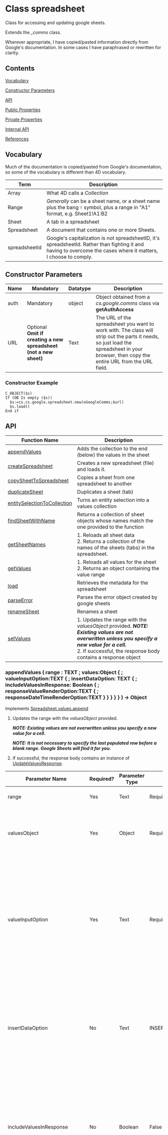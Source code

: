 # Class spreadsheet

Class for accessing and updating google sheets.

Extends the *_comms* class.

Wherever appropriate, I have copied/pasted information directly from Google's documentation. In some cases I have paraphrased or rewritten for clarity.



## Contents

[Vocabulary](#vocabulary)

[Constructor Parameters](#constructor-parameters)

[API](#api)

[Public Properties](#public-properties)

[Private Properties](#private-properties)

[Internal API](#internal-api)

[References](#references)



## Vocabulary

Much of the documentation is copied/pasted from Google's documentation, so some of the vocabulary is different than 4D vocabulary.



Term | Description
-- | --
Array | What 4D calls a *Collection* 
Range | *Generally* can be a sheet name, or a sheet name plus the bang `!` symbol, plus a range in "A1" format, e.g. Sheet1!A1:B2 
Sheet | A tab in a spreadsheet
Spreadsheet | A document that contains one or more Sheets.
spreadsheetId | Google's capitalization is not spreadsheetID, it's spreadsheetId. Rather than fighting it and having to overcome the cases where it matters, I choose to comply. 



## Constructor Parameters

|Name|Mandatory | Datatype|Description|
|--|--|--|--|
|auth|Mandatory| object |Object obtained from a *cs.google.comms* class via **getAuthAccess** |
|URL|Optional<br>**Omit if creating a new spreadsheet (not a new sheet)** |Text|The URL of the spreadsheet you want to work with. The class will strip out the parts it needs, so just load the spreadsheet in your browser, then copy the entire URL from the URL field.|



### Constructor Example

```4d
C_OBJECT($s)
If (OB Is empty ($s))
  $s:=cs.cs.google.spreadsheet.new(oGoogleComms;$url)
  $s.load()
End if
```



## API

Function Name | Description
-- | --
[appendValues](#appendvalues) | Adds the collection to the end (below) the values in the sheet
[createSpreadsheet](#createspreadsheet)|Creates a new spreadsheet (file) and loads it.
[copySheetToSpreadsheet](#copyto)|Copies a sheet from one spreadsheet to another
[duplicateSheet](#duplicatesheet) | Duplicates a sheet (tab)
[entitySelectionToCollection](#entityselectiontocollection) | Turns an entity selection into a values collection
[findSheetWithName](#findsheetwithname)| Returns a collection of sheet objects whose names match the one provided to the function
[getSheetNames](#getsheetnames) | 1. Reloads all sheet data<br>2. Returns a collection of the names of the sheets (tabs) in the spreadsheet. 
[getValues](#getvalues)|1. Reloads all values for the sheet<br>2. Returns an object containing the value range
[load](#load) | Retrieves the metadata for the spreadsheet
[parseError](#parseerror) | Parses the error object created by google sheets
[renameSheet](#renamesheet) | Renames a sheet 
[setValues](#setvalues) | 1. Updates the range with the *valuesObject* provided.  ***NOTE:  Existing values are not overwritten unless you specify a new value for a cell.***<br>2. If successful, the response body contains a response object




### appendValues ( range : TEXT ;  values:Object { ; valueInputOption:TEXT { ; insertDataOption: TEXT { ; includeValuesInResponse: Boolean { ; responseValueRenderOption:TEXT { ; responseDateTimeRenderOption:TEXT } } } } } ) -> Object <a name="appendvalues"></a>

Implements [Spreadsheet.values.append](https://developers.google.com/sheets/api/reference/rest/v4/spreadsheets.values/append)

1. Updates the range with the *valuesObject* provided.

   ***NOTE:  Existing values are not overwritten unless you specify a new value for a cell.***

   ***NOTE: It is not necessary to specify the last populated row before a blank range. Google Sheets will find it for you.***

2. If successful, the response body contains an instance of [UpdateValuesResponse](https://developers.google.com/sheets/api/reference/rest/v4/UpdateValuesResponse).

| Parameter Name               | Required? | Parameter Type | Default           | Description                                                  |
| ---------------------------- | --------- | -------------- | ----------------- | ------------------------------------------------------------ |
| range                        | Yes       | Text           | Required          | A range, in [A1 format](https://developers.google.com/sheets/api/guides/concepts#cell).  Only a single range may be entered. |
| valuesObject                 | Yes       | Object         | Required          | *All fields in the value object are optional*<br>{<br>  "range": string,<br>  "majorDimension":  [Dimension](https://developers.google.com/sheets/api/reference/rest/v4/Dimension),<br>  "values": [array]<br>} |
| valueInputOption             | Yes       | Text           | Required          | [How the input data should be interpreted.](https://developers.google.com/sheets/api/reference/rest/v4/ValueInputOption) <br>*RAW* - The values the user has entered will not be parsed and will be stored as-is.<br>*USER_ENTERED* - The values will be parsed as if the user typed them into the UI. Numbers will stay as numbers, but strings may be converted to numbers, dates, etc. following the same rules that are applied when entering text into a cell via the Google Sheets UI. |
| insertDataOption             | No        | Text           | INSERT_ROWS       | [How to handle rows that are not blank after **range**](https://developers.google.com/sheets/api/reference/rest/v4/spreadsheets.values/append#insertdataoption)<br>OVERWRITE - The new data overwrites existing data in the areas it is written. (Note: adding data to the end of the sheet will still insert new rows or columns so the data can be written.)<br>INSERT_ROWS - Rows are inserted for the new data. |
| includeValuesInResponse      | No        | Boolean        | False             | Determines if the update response should include the values of the cells that were updated. By default, responses do not include the updated values. If the range to write was larger than the range actually written, the response includes all values in the requested range (excluding trailing empty rows and columns). |
| responseValueRenderOption    | No        | Text           | *FORMATTED_VALUE* | Determines how values in the response should be rendered.<br>*FORMATTED_VALUE* - Values will be calculated & formatted in the reply according to the cell's formatting. Formatting is based on the spreadsheet's locale, not the requesting user's locale. For example, if `A1` is `1.23` and `A2` is `=A1` and formatted as currency, then `A2` would return `"$1.23"`.<br>*UNFORMATTED_VALUE* - Values will be calculated, but not formatted in the reply. For example, if `A1` is `1.23` and `A2` is `=A1` and formatted as currency, then `A2` would return the number `1.23`.<br>*FORMULA* - Values will not be calculated. The reply will include the formulas. For example, if `A1` is `1.23` and `A2` is `=A1` and formatted as currency, then A2 would return `"=A1"`. |
| responseDateTimeRenderOption | No        | Text           | *SERIAL_NUMBER*   | Determines how dates, times, and durations in the response should be rendered.  Ignored if *valueRenderOption* is *FORMATTED_VALUE*.<br>*SERIAL_NUMBER* - Instructs date, time, datetime, and duration fields to be output as doubles in "serial number" format, as popularized by Lotus 1-2-3. The whole number portion of the value (left of the decimal) counts the days since December 30th 1899. The fractional portion (right of the decimal) counts the time as a fraction of the day. For example, January 1st 1900 at noon would be 2.5, 2 because it's 2 days after December 30st 1899, and .5 because noon is half a day. February 1st 1900 at 3pm would be 33.625. This correctly treats the year 1900 as not a leap year.<br>*FORMATTED_STRING* - Instructs date, time, datetime, and duration fields to be output as strings in their given number format (which is dependent on the spreadsheet locale). |

The *majorDimension* is specified in the body



#### Return Object

An object with the following fields:

| Fieldname | Description                                                  |
| --------- | ------------------------------------------------------------ |
| status    | http status.  *200* means success                            |
| value     | If successful, it will contain an instance of [UpdateValuesResponse](https://developers.google.com/sheets/api/reference/rest/v4/UpdateValuesResponse) (see below).<br>If unsuccessful/error it will contain an error object. |



**value** subfields (assuming success)


| *value.*Fieldname      | Type                                                         | Description                                                  |
| ---------------------- | ------------------------------------------------------------ | ------------------------------------------------------------ |
| value.*spreadsheetId*  | String                                                       | The spreadsheet the updates were applied to.                 |
| value.*updatedRange*   | String                                                       | The range (in A1 notation) that updates were applied to.     |
| value.*updatedRows*    | Integer                                                      | The number of rows where at least one cell in the row was updated. |
| value.*updatedColumns* | Integer                                                      | The number of columns where at least one cell in the column was updated. |
| value.*updatedCells*   | Integer                                                      | The number of cells updated.                                 |
| value.*updatedData*    | object ([ValueRange](https://developers.google.com/sheets/api/reference/rest/v4/spreadsheets.values#ValueRange)) | The values of the cells after updates were applied. This is only included if the request's includeValuesInResponse field was true. |



#### Examples

Pull data from the sheet just so we get the range, which we need to specify when we append:

```4d
$ss.getValues($sheetName) // gets data from the sheet. It isn't necessary to find where the data ends and the blank rows begin in the range. Google Sheets will do that for you when you tell it to append.
$range:=$ss.sheetData.range
//<create the values object>
   $oValues := new Object ("range";$range) // for append, we can just put the existing sheet's range
   $coll := new Collection()
   $row := new Collection ()
   $row.push("Col1";"Col2";"Col3")
   $coll.push($row) // makes $coll[0] = $row thus making $coll a 2d "array" [0][0]="Col1", [0][1]="Col2" , [0][1]="Col3"
   $oValues.values=$coll
//</create the values object>
$oResult := $ss.appendValues ( $range ; $oValues ; "RAW" )
If ($oResult=Null)//fail
   $errorMessage:=$ss.parseError()
   return $errorMessage
End If
```



Example setting more query parameters:

```4d
$oResult := $ss.appendValues ( "Sheet1!A1:B2" ; $oValues ; "USER_ENTERED" ; "INSERT_ROWS" ; True ; "UNFORMATTED_VALUE" ; "FORMATTED_STRING")
If ($oResult#Null)
     //success
Else
   $errorMessage:=$ss.parseError()
   ALERT($errorMessage)
End If
```



Example grabbing the range from the sheet's data:

```4d
$oResult := $ss.appendValues ( $ss.sheetData.range ; $oValues ; "USER_ENTERED" ; "INSERT_ROWS" ; True ; "UNFORMATTED_VALUE" ; "FORMATTED_STRING")  // can get the range from the sheetData.range property.
If ($oResult#Null)
     //success
Else
   $errorMessage:=$ss.parseError()
   ALERT($errorMessage)
End If
```



### copySheetToSpreadsheet ( $sheetName : Text ; $toSpreadsheetId : Text ) -> $resultSheet : Object <a name="copyto"></a>

* Implements [copyTo](https://developers.google.com/sheets/api/reference/rest/v4/spreadsheets.sheets/copyTo)
* Copies a single sheet (the current sheet) from one spreadsheet to another
* Google does not support duplicating a spreadsheet. This is the closest you can get to that
* If successful, returns a [Sheet Object](https://developers.google.com/sheets/api/reference/rest/v4/spreadsheets/sheets#SheetProperties)
* If successful, the new sheet name will be "Copy of " + *$sheetName*. That is what Google names the sheet.
* If, after copying the sheet, you want to do something like modifying the sheet's name or position, use [renameSheet](#renamesheet)




#### Example

```4d
$sheetName := "TEMPLATE"
$targetSS := getPrivateData ( "target-spreadsheet-url.txt" )
$newSheet := $s.copySheetToSpreadsheet ( $sheetName ; $targetSS )
$success := $s.renameSheet ( $newSheet.sheetId ; $sheetName ) // rename sheet to change name from "Copy of" + $sheetName to $sheetName
```






### createSpreadsheet  () -> $success : boolean<a name="createspreadsheet"></a>

Implements [spreadsheets.create](https://developers.google.com/sheets/api/reference/rest/v4/spreadsheets/create)

* Any options or parameters you wish to specify can be set in the [spreadsheet properties](#public-properties) of the **cs.google.spreadsheet** object before calling this function. See the example, below.
* The created spreadsheet is placed at the user's root folder. To move it, see the example in the [driveFile.moveFile](driveFile.md#move-file) documentation.
* Loads the new spreadsheet into `.spreadsheet` (see [Public Properties](#public-properties). The structure of that object is [Spreadsheet](https://developers.google.com/sheets/api/reference/rest/v4/spreadsheets#Spreadsheet)



#### Response Body

If successful:

* The `.spreadsheet` property will contain the [Spreadsheet](https://developers.google.com/sheets/api/reference/rest/v4/spreadsheets#Spreadsheet).
* The function will return True



#### Example

```4d
$s := cs.google.spreadsheet.new ( oGoogleComms ) // no url b/c we're creating a sheet
$properties := new object ( "title" ; "test sheet" )
$s.spreadsheet : =New object ( "properties" ; $properties )
// define two sheets to add
$s.spreadsheet.sheets := New Collection()
$sheet1 := New object ( "properties" ; New object ( "title" ; "Sheet1" ; "index" ; 1 ) )
$sheet2 := New object ( "properties" ; New object ( "title" ; "Sheet2" ; "index" ; 2 ) )
$s.spreadsheet.sheets.push ( $sheet1 )
$s.spreadsheet.sheets.push ( $sheet2 )

$oResult := $s.createSpreadsheet () 
If ( $oResult = Null ) //fail
   $errorMessage := $s.parseError ()
   return $errorMessage
End If
// $s.spreadsheet will be replaced with the properties of the spreadsheet
```



#### References

[API: spreadsheets.create](https://developers.google.com/sheets/api/reference/rest/v4/spreadsheets/create)

[Spreadsheets Object](https://developers.google.com/sheets/api/reference/rest/v4/spreadsheets#Spreadsheet)

[Google Sheets API Guide For Creating A Spreadsheet](https://developers.google.com/sheets/api/guides/create#work_with_folders)



### duplicateSheet ( sourceSheetID:INTEGER ; insertSheetIndex:INTEGER ; {newSheetID:INTEGER} ; {newSheetName:Text} ) -> object <a name="duplicatesheet"></a>

Implements [Batch Update](https://developers.google.com/sheets/api/guides/batchupdate) with a [Duplicate Sheet Request](https://developers.google.com/sheets/api/reference/rest/v4/spreadsheets/request#duplicatesheetrequest) to duplicate a sheet

|Parameters|Required?|Datatype|Description|
|--|--|--|--|
|sourceSheetId|Yes|Integer|The sheet to duplicate.|
|insertSheetIndex|Yes|Integer|The zero-based index where the new sheet should be inserted. The index of all sheets after this are incremented.|
|newSheetId|No|Integer|If set, the ID of the new sheet. If not set, an ID is chosen. If set, the ID must not conflict with any existing sheet ID. If set, it must be non-negative.|
|newSheetName|No|Text|The name of the new sheet. If empty, a new name is chosen for you.|



#### Return object:

* If no matches are found for *sheetName*, **$0** will have the following structure:

  ```
  .success : False
  .message : "No match."
  .matches : Null
  ```

* If one match is found, the sheet will be duplicated, and **$0** will have the following structure, [including a sheetsProperties object](https://developers.google.com/sheets/api/reference/rest/v4/spreadsheets/sheets#SheetProperties):
 ```
  .success 										        : True
  .message 										        : ""
  .result 										          : (Object)
  	.status										          : http status (200)
  	.value									          	: (Object)
  		.replies							          	: (Collection)
  		   [0..n]
  		      .duplicateSheet	    	      : (Object)
  		         .properties	    	      : (Object)
  		            .gridProperties       : (Object)
  		               .columnCount       : integer
  		               .frozenColumnCount : integer
  		               .rowCount          : integer
  		            .index                : integer
  		            .sheetID							: integer
  		            .sheetType						: text (e.g. "GRID")
  		            .title								: text
  		.spreadsheetId                    : text
 ```


#### Example:

```4d
$s.duplicateSheet($sheetID;$index;;$part.Part_Number)
```



### entitySelectionToCollection ( $entitySelection : 4D.EntitySelection ; $attributes : Collection ) -> collection <a name="entityselectiontocollection"></a>

Accepts an entity selection, and returns a collection of values, i.e. a collection that only consists of row and column values, with no object properties. This format is appropriate for use where **values** are called for.

Parameters | Required | Description
-- | -- | --
entitySelection | True | The entity selection to extract values from. The values are extracted in the order passed to the function
attributes | True | The attributes (columns) to be extracted, in order.



#### Example

```4d
$es:=ds.someTable.all().orderBy("someField")
$columnNames:=new Collection ("ID";"name";"description")
$valuesCollection:=$s.entitySelectionToCollection($es;$columnNames) // will return a collection like [["1","Pen","For writing"]["2","Paper","For writing"]]
```




### findSheetWithName (sheetName:TEXT) -> collection <a name="findsheetwithname"></a>

Returns a collection of sheet (tab) objects that have the name *sheetName*
[with the following properties](https://developers.google.com/sheets/api/samples/sheet#determine_sheet_id_and_other_properties)

```
[0..n]                                  : (collection)
    ├── .properties                     : (object)
    │    ├── .gridProperties            : (object)
    │    │   ├── .columnCount           : number of columns
    │    │   ├── .frozenColumnCount     : number of rows
    │    │   ├── .frozenRowCount        : number of frozen rows
    │    │   └── .rowCount              : number of rows
    │    ├── .index                     : integer - position of the sheet (tab) in the spreadsheet
    │    ├── .sheetId                   : integer id used to reference the sheet
    │    ├── .sheetType                 : (add when you find out)
    │    └── .title                     : name of the sheet
    └── .protectedRanges                : (collection)
         [0..n]                         : (object)
             ├── .editors               : (object)
             │   └── .users             : (collection)
             │       [0..n]             : text
             ├── .protectedRangeId      : integer
             ├── .range                 : (object)
             └── .requestingUserCanEdit : boolean
                         
```



### getSheetNames () -> sheetNames : collection <a name="getsheetnames"></a>

1. Reloads all sheet data
2. Returns a collection with the names of the sheets (tabs) in the spreadsheet.

|Property|Description|
|--|--|
|length|0..n - number of values in the collection|
|0..(length-1)|Collection indicies start at 0 and run to `length-1`.  Each element in the collection is the name of a sheet (tab)|



### getValues (range:TEXT {; majorDimension:TEXT ; valueRenderOption:TEXT ; dateTimeRenderOption:TEXT}) -> object<a name="getvalues"></a>

Implements [Spreadsheet.values.get](https://developers.google.com/sheets/api/reference/rest/v4/spreadsheets.values/get)

1. Reloads all cell values
2. Returns an object containing a [valueRange](https://developers.google.com/sheets/api/reference/rest/v4/spreadsheets.values#ValueRange) from a spreadsheet. The caller must specify the spreadsheet ID and a range.

|Parameter Name|Required?|Parameter Type|Default|Description|
|--|--|--|--|--|
|rangeString|Yes|Text|Yes|A range, in A1 format.  Only a single range may be entered.|
|majorDimension|No|Text|*DIMENSION_UNSPECIFIED*|*DIMENSION_UNSPECIFIED* - The default value, do not use.<br>*ROWS* - Operates on the rows of a sheet.<br>*COLUMNS* - Operates on the columns of a sheet *(as if it is transposed)*.|
|valueRenderOption|No|Text|*FORMATTED_VALUE*|*FORMATTED_VALUE* - Values will be calculated & formatted in the reply according to the cell's formatting. Formatting is based on the spreadsheet's locale, not the requesting user's locale. For example, if A1 is 1.23 and A2 is =A1 and formatted as currency, then A2 would return "$1.23".<br>*UNFORMATTED_VALUE* - Values will be calculated, but not formatted in the reply. For example, if A1 is 1.23 and A2 is =A1 and formatted as currency, then A2 would return the number 1.23.<br>*FORMULA* - Values will not be calculated. The reply will include the formulas. For example, if A1 is 1.23 and A2 is =A1 and formatted as currency, then A2 would return "=A1".<BR>**Note:** You cannot combine options. Thus if you use *FORMULA*, numbers that you intended to be used as strings, such as values with leading zeroes will be evaluated as if they are numbers, so leading zeroes will be removed. String escaping via `'` will be stripped.|
|dateTimeRenderOption|No|Text|*SERIAL_NUMBER*| Ignored if *valueRenderOption* is *FORMATTED_VALUE*.<br>*SERIAL_NUMBER* - Instructs date, time, datetime, and duration fields to be output as doubles in "serial number" format, as popularized by Lotus 1-2-3. The whole number portion of the value (left of the decimal) counts the days since December 30th 1899. The fractional portion (right of the decimal) counts the time as a fraction of the day. For example, January 1st 1900 at noon would be 2.5, 2 because it's 2 days after December 30st 1899, and .5 because noon is half a day. February 1st 1900 at 3pm would be 33.625. This correctly treats the year 1900 as not a leap year.<br>*FORMATTED_STRING* - Instructs date, time, datetime, and duration fields to be output as strings in their given number format (which is dependent on the spreadsheet locale).|



#### Return object:

The object contains a [valueRange](https://developers.google.com/sheets/api/reference/rest/v4/spreadsheets.values#ValueRange)

|Field|Contents|Description|
|--|--|--|
|"range"|String|The range the values cover, in A1 notation. For output, this range indicates the entire requested range, even though the values will exclude trailing rows and columns. When appending values, this field represents the range to search for a table, after which values will be appended.|
|"majorDimension"|**ROWS**<br>**COLUMNS**|The major dimension of the values.  For output, if the spreadsheet data is: A1=1,B1=2,A2=3,B2=4, then requesting range=A1:B2,majorDimension=ROWS will return [[1,2],[3,4]], whereas requesting range=A1:B2,majorDimension=COLUMNS will return [[1,3],[2,4]].|
|"values"|array ([ListValue](https://developers.google.com/protocol-buffers/docs/reference/google.protobuf#google.protobuf.ListValue) format)|The data that was read or to be written. This is an array of arrays, the outer array representing all the data and each inner array representing a major dimension. Each item in the inner array corresponds with one cell.<br>**For output, empty trailing rows and columns will not be included.**|



#### Examples:

```4d
$oValues:=$ss.getValues("Sheet1!A1:B4")
For ($row; 1; $oValues.values.length-1)
   For ($col; 1; $oValues.values[$row].length-1)
      If ($oValues.values[$row][$col]="1")
			   ALERT ( "Value is 1." )
			End if
   End for
End for
```
```4d
$oValues:=$ss.getValues("Sheet1!A1:B2";"ROWS";"UNFORMATTED_VALUE";"FORMATTED_STRING")
```



### load ( { range:TEXT ; includeGridData:Boolean } ) -> Object <a name = "load"></a>

Implements [Spreadsheets.get](https://developers.google.com/sheets/api/reference/rest/v4/spreadsheets/get#body.QUERY_PARAMETERS.ranges)

Returns the spreadsheet at the given ID. The caller must specify the spreadsheet ID.
By default, data within grids will not be returned. You can include grid data one of two ways:
  1. Specify a field mask listing your desired fields using the fields URL parameter in HTTP
  2. Set the includeGridData URL parameter to true. If a field mask is set, the includeGridData parameter is ignored
For large spreadsheets, it is recommended to retrieve only the specific fields of the spreadsheet that you want.
To retrieve only subsets of the spreadsheet, use the ranges URL parameter. Multiple ranges can be specified. Limiting the range will return only the portions of the spreadsheet that intersect the requested ranges. Ranges are specified using A1 notation.



#### Parameters

|Parameter Name|Required?|Parameter Type|Default|Description|
|--|--|--|--|--|
|range|No|Text|Null|A range, in A1 format.  Multiple ranges can be separated with commas|
|includeGridData|No|Boolean|False|Specify whether to include grid data|



#### Return Object

An object with the following fields:

|Fieldname|Description|
|--|--|
|status|http status.  *200* means success|
|value|If successful, the response body contains an instance of [Spreadsheet](https://developers.google.com/sheets/api/reference/rest/v4/spreadsheets#Spreadsheet).<br> If unsuccessful/error it will contain an error object.|

**value subfields (assuming success)**

|*value.*Fieldname|Type|Description|
|--|--|--|
|value.*spreadsheetId*|string|The ID of the spreadsheet.|
|value.*properties*|object|[Overall properties of a spreadsheet.](https://developers.google.com/sheets/api/reference/rest/v4/spreadsheets#SpreadsheetProperties)|
|value.*sheets*|object|[The sheets that are part of a spreadsheet.](https://developers.google.com/sheets/api/reference/rest/v4/spreadsheets/sheets#Sheet)|
|value.*namedRanges*|object|[The named ranges defined in a spreadsheet.](https://developers.google.com/sheets/api/reference/rest/v4/spreadsheets#NamedRange)|
|value.*spreadsheetUrl*|string|The url of the spreadsheet.|
|value.*developerMetadata*|object|[The developer metadata associated with a spreadsheet.](https://developers.google.com/sheets/api/reference/rest/v4/spreadsheets.developerMetadata#DeveloperMetadata)|



#### Examples

```4d
$oSheetData:=$ss.load("Sheet1") `This is a valid range for loading, but not for updating.
If ($oResult#Null)
     //success
Else
   $errorMessage:=$ss.parseError()
   ALERT($errorMessage)
End If
```
```4d
$oResult:=$ss.load("Sheet1!A1:B2, Sheet2!B:B")
If ($oResult#Null)
     //success
Else
   $errorMessage:=$ss.parseError()
   ALERT($errorMessage)
End If

```
```4d
$oResult:=$ss.load(;True)`This is a valid range for loading, but not for updating.
If ($oResult#Null)
     //success
Else
   $errorMessage:=$ss.parseError()
   ALERT($errorMessage)
End If

```



### parseError() <a name="parseerror"></a>

Parses an (undocumented) Error Object as a multiple-line text variable

Currently, those lines are:
**Code:**
**Status:**
**Message:**

#### Example:
```4d
$oResult:=$ss.load("Sheet1")
If ($oResult#Null)
     //success
Else
   $errorMessage:=$ss.parseError()
   ALERT($errorMessage)
End If
```



### renameSheet ( $sheetId : Integer ; $newName : Text ) -> $success : Boolean

* Changes the name (title) of *$sheetId* to *$newName*
* If successful, returns *True*



#### Example

```4d
$sheetId := $s.findSheetWithName ( "Copy of Template" ) [0] . properties . sheetId
$success := $s.renameSheet ( $sheetId ; "TEMPLATE" )
```



#### References

* [batchUpdate](https://developers.google.com/sheets/api/reference/rest/v4/spreadsheets/batchUpdate)
* [request](https://developers.google.com/sheets/api/reference/rest/v4/spreadsheets/request#Request)
* [updateSheetProperties](https://developers.google.com/sheets/api/reference/rest/v4/spreadsheets/request#UpdateSheetPropertiesRequest).





### setValues (range:TEXT ;  values:Object {;valueInputOption:TEXT ; includeValuesInResponse: Boolean ; responseValueRenderOption:TEXT; responseDateTimeRenderOption:TEXT}) -> Object <a name="setvalues"></a>

Implements [Spreadsheet.values.update](https://developers.google.com/sheets/api/reference/rest/v4/spreadsheets.values/update)

1. Updates the range with the *valuesObject* provided.  ***NOTE:  Existing values are not overwritten unless you specify a new value for a cell.***
2. If successful, the response body contains an instance of [UpdateValuesResponse](https://developers.google.com/sheets/api/reference/rest/v4/UpdateValuesResponse).

|Parameter Name|Required?|Parameter Type|Default|Description|
|--|--|--|--|--|
|range|Yes|Text|Required|A range, in A1 format.  Only a single range may be entered.|
|valuesObject|Yes|Object|Required|*All fields in the value object are optional*<br>{<br>  "range": string,<br>  "majorDimension":  [Dimension](https://developers.google.com/sheets/api/reference/rest/v4/Dimension),<br>  "values": [array]<br>}|
|valueInputOption|Yes|Text|Required|How the input data should be interpreted. <br>*RAW* - The values the user has entered will not be parsed and will be stored as-is.<br>*USER_ENTERED* - The values will be parsed as if the user typed them into the UI. Numbers will stay as numbers, but strings may be converted to numbers, dates, etc. following the same rules that are applied when entering text into a cell via the Google Sheets UI.|
|includeValuesInResponse|No|Boolean|False|Determines if the update response should include the values of the cells that were updated. By default, responses do not include the updated values. If the range to write was larger than the range actually written, the response includes all values in the requested range (excluding trailing empty rows and columns).|
|responseValueRenderOption|No|Text|*FORMATTED_VALUE*|Determines how values in the response should be rendered.<br>*FORMATTED_VALUE* - Values will be calculated & formatted in the reply according to the cell's formatting. Formatting is based on the spreadsheet's locale, not the requesting user's locale. For example, if `A1` is `1.23` and `A2` is `=A1` and formatted as currency, then `A2` would return `"$1.23"`.<br>*UNFORMATTED_VALUE* - Values will be calculated, but not formatted in the reply. For example, if `A1` is `1.23` and `A2` is `=A1` and formatted as currency, then `A2` would return the number `1.23`.<br>*FORMULA* - Values will not be calculated. The reply will include the formulas. For example, if `A1` is `1.23` and `A2` is `=A1` and formatted as currency, then A2 would return `"=A1"`.|
|responseDateTimeRenderOption|No|Text|*SERIAL_NUMBER*| Determines how dates, times, and durations in the response should be rendered.  Ignored if *valueRenderOption* is *FORMATTED_VALUE*.<br>*SERIAL_NUMBER* - Instructs date, time, datetime, and duration fields to be output as doubles in "serial number" format, as popularized by Lotus 1-2-3. The whole number portion of the value (left of the decimal) counts the days since December 30th 1899. The fractional portion (right of the decimal) counts the time as a fraction of the day. For example, January 1st 1900 at noon would be 2.5, 2 because it's 2 days after December 30st 1899, and .5 because noon is half a day. February 1st 1900 at 3pm would be 33.625. This correctly treats the year 1900 as not a leap year.<br>*FORMATTED_STRING* - Instructs date, time, datetime, and duration fields to be output as strings in their given number format (which is dependent on the spreadsheet locale).|

The *majorDimension* is specified in the body

#### Return Object
An object with the following fields:

|Fieldname|Description|
|--|--|
|status|http status.  *200* means success|
|value|If successful, it will contain an instance of [UpdateValuesResponse](https://developers.google.com/sheets/api/reference/rest/v4/UpdateValuesResponse) (see below).<br> If unsuccessful/error it will contain an error object.|

**value subfields (assuming success)**

|*value.*Fieldname|Type|Description|
|--|--|--|
|value.*spreadsheetId*|String|The spreadsheet the updates were applied to.|
|value.*updatedRange*|String|The range (in A1 notation) that updates were applied to.|
|value.*updatedRows*|Integer|The number of rows where at least one cell in the row was updated.|
|value.*updatedColumns*|Integer|The number of columns where at least one cell in the column was updated.|
|value.*updatedCells*|Integer|The number of cells updated.|
|value.*updatedData*|object ([ValueRange](https://developers.google.com/sheets/api/reference/rest/v4/spreadsheets.values#ValueRange))|The values of the cells after updates were applied. This is only included if the request's includeValuesInResponse field was true.|

#### Examples
```4d
$oResult:=$ss.setValues("Sheet1!A1:B4";$oValues)
If ($oResult#Null)
     //success
Else
   $errorMessage:=$ss.parseError()
   ALERT($errorMessage)
End If
```
```4d
$oResult:=$ss.setValues("Sheet1!A1:B2";$oValues;"USER_ENTERED";True;"UNFORMATTED_VALUE";"FORMATTED_STRING")
If ($oResult#Null)
     //success
Else
   $errorMessage:=$ss.parseError()
   ALERT($errorMessage)
End If
```

```4d
$oResult:=$ss.setValues($ss.sheetData.range;$oValues;"USER_ENTERED";True;"UNFORMATTED_VALUE";"FORMATTED_STRING")  // can get the range from the sheetData.range property.
If ($oResult#Null)
     //success
Else
   $errorMessage:=$ss.parseError()
   ALERT($errorMessage)
End If
```



## Public Properties <a name="public-properties"></a>

The public properties of this class should be the same as [Google's Spreadsheet Properties](https://developers.google.com/sheets/api/reference/rest/v4/spreadsheets#Spreadsheet) because...I want to use this structure directly in the calls to Google's API. In some cases, this component's API will populate these fields.

In most cases, these fields are optional, but if you want to specify them for cases where you need them, you can.

Property Name | Sub-property Name | Description
-- | -- | --
sheetData | |Information returned by various commands:<br>[appendValues](#appendvalues)<br>[load](#load)<br>[setValues](#setvalues)
spreadsheet | |
 |spreadsheetId | **Read-Only** (String). This is embedded in the URL that is sent to Google. It is specified in the **cs.google.spreadsheet** constructor 
 |properties | [Spreadsheet Properties Object](https://developers.google.com/sheets/api/reference/rest/v4/spreadsheets#SpreadsheetProperties)
 | sheets | [Sheet Object](https://developers.google.com/sheets/api/reference/rest/v4/spreadsheets/sheets#Sheet)
 | namedRanges | [Named Range object](https://developers.google.com/sheets/api/reference/rest/v4/spreadsheets#NamedRange)
 | spreadsheetURL | **Read-Only** (String). This is the URL that is set in the **cs.google.spreadsheet** constructor. 
 | developerMetadata | [Developer Metadata Object](https://developers.google.com/sheets/api/reference/rest/v4/spreadsheets.developerMetadata#DeveloperMetadata)
 | dataSources | [Data Sources Object](https://developers.google.com/sheets/api/reference/rest/v4/spreadsheets#DataSource)
 | dataSourceSchedules | [Data Source Refresh Schedule](https://developers.google.com/sheets/api/reference/rest/v4/spreadsheets#DataSourceRefreshSchedule)
status| | http status of the request



## Private Properties <a name="private-properties"></a>



#### None of the information in this section is necessary to use the class.  This is for developers who may want to modify the class and submit a PR to the repo.



|Field|Description|
|--|--|
|_auth | **cs.google._auth** object|
|_endpoint|the base url for the API to use|
|_request | The request made to the server - useful for debugging|
|_spreadsheetId|The part of the URL after /spreadsheets/d/|




## Internal API



### _batchUpdate (request:object ; includeSpreadsheetInResponse:boolean ; responseRanges:string ; responseIncludeGridData:boolean) -> object

***NOTE:  At this time, only the request parameter is implemented***

Sends

`POST https://sheets.googleapis.com/v4/spreadsheets/{spreadsheetId}:batchUpdate`

The request body contains data with the following structure:

```
		{
		 "requests": [
		  {
		   object (Request)
		  }
		 ],
		 "includeSpreadsheetInResponse": boolean,
		 "responseRanges": [
		  string
		 ],
		 "responseIncludeGridData": boolean
		}
```

#### References

* https://developers.google.com/sheets/api/guides/batchupdate

* https://developers.google.com/sheets/api/reference/rest/v4/spreadsheets/batchUpdate

* https://developers.google.com/sheets/api/reference/rest/v4/spreadsheets/request

  

### _getSheetIDFromURL ( url:TEXT ) -> Text

Grabs the part of the url where the ID of the current sheet (tab) lives



### \_getSpreadsheetIDFromURL ( url:TEXT ) -> Text
Grabs the part of the url where the current spreadsheet lives.  I'm not sure why we have this any longer, since none of the API requires it.



### \_loadIfNotLoaded () -> Boolean
Loads the spreadsheet data with default options if the spreadsheet has not been loaded yet.



### _http ( http_method:TEXT ; url:TEXT; body:TEXT; header:object )

Overrides to ***cs.google._comms._http***: if it gets a specific error that makes it suspect that the token has expired, it force-refreshes the token and then tries again.



### \_queryRange (range:TEXT) -> Text
Builds a range query string in A1 format for use in calls from the class



## References
I have tried to embed references, where appropriate, with each API call, for easier reference.

The API itself is documented at:

https://developers.google.com/sheets/api/reference/rest
